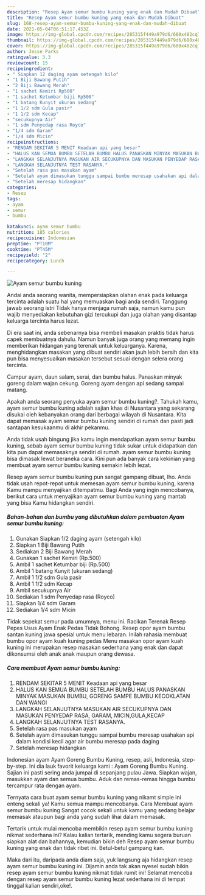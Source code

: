 ```yaml
---
description: "Resep Ayam semur bumbu kuning yang enak dan Mudah Dibuat"
title: "Resep Ayam semur bumbu kuning yang enak dan Mudah Dibuat"
slug: 168-resep-ayam-semur-bumbu-kuning-yang-enak-dan-mudah-dibuat
date: 2021-05-04T06:51:17.453Z
image: https://img-global.cpcdn.com/recipes/285315f449a979d6/680x482cq70/ayam-semur-bumbu-kuning-foto-resep-utama.jpg
thumbnail: https://img-global.cpcdn.com/recipes/285315f449a979d6/680x482cq70/ayam-semur-bumbu-kuning-foto-resep-utama.jpg
cover: https://img-global.cpcdn.com/recipes/285315f449a979d6/680x482cq70/ayam-semur-bumbu-kuning-foto-resep-utama.jpg
author: Jesse Parks
ratingvalue: 3.3
reviewcount: 15
recipeingredient:
- " Siapkan 12 daging ayam setengah kilo"
- "1 Biji Bawang Putih"
- "2 Biji Bawang Merah"
- "1 sachet Kemiri Rp500"
- "1 sachet Ketumbar biji Rp500"
- "1 batang Kunyit ukuran sedang"
- "1 1/2 sdm Gula pasir"
- "1 1/2 sdm Kecap"
- "secukupnya Air"
- "1 sdm Penyedap rasa Royco"
- "1/4 sdm Garam"
- "1/4 sdm Micin"
recipeinstructions:
- "RENDAM SEKITAR 5 MENIT Keadaan api yang besar"
- "HALUS KAN SEMUA BUMBU SETELAH BUMBU HALUS PANASKAN MINYAK MASUKAN BUMBU, GORENG SAMPE BUMBU KECOKLATAN DAN WANGI"
- "LANGKAH SELANJUTNYA MASUKAN AIR SECUKUPNYA DAN MASUKAN PENYEDAP RASA, GARAM, MICIN,GULA,KECAP"
- "LANGKAH SELANJUTNYA TEST RASANYA."
- "Setelah rasa pas masukan ayam"
- "Setelah ayam dimasukan tunggu sampai bumbu meresap usahakan api dalam kondisi kecil agar air bumbu meresap pada daging"
- "Setelah meresap hidangkan"
categories:
- Resep
tags:
- ayam
- semur
- bumbu

katakunci: ayam semur bumbu 
nutrition: 185 calories
recipecuisine: Indonesian
preptime: "PT10M"
cooktime: "PT45M"
recipeyield: "2"
recipecategory: Lunch

---
```



![Ayam semur bumbu kuning](https://img-global.cpcdn.com/recipes/285315f449a979d6/680x482cq70/ayam-semur-bumbu-kuning-foto-resep-utama.jpg)

Andai anda seorang wanita, mempersiapkan olahan enak pada keluarga tercinta adalah suatu hal yang memuaskan bagi anda sendiri. Tanggung jawab seorang istri Tidak hanya menjaga rumah saja, namun kamu pun wajib menyediakan kebutuhan gizi tercukupi dan juga olahan yang disantap keluarga tercinta harus lezat.

Di era  saat ini, anda sebenarnya bisa membeli masakan praktis tidak harus capek membuatnya dahulu. Namun banyak juga orang yang memang ingin memberikan hidangan yang terenak untuk keluarganya. Karena, menghidangkan masakan yang dibuat sendiri akan jauh lebih bersih dan kita pun bisa menyesuaikan masakan tersebut sesuai dengan selera orang tercinta. 

Campur ayam, daun salam, serai, dan bumbu halus. Panaskan minyak goreng dalam wajan cekung. Goreng ayam dengan api sedang sampai matang.

Apakah anda seorang penyuka ayam semur bumbu kuning?. Tahukah kamu, ayam semur bumbu kuning adalah sajian khas di Nusantara yang sekarang disukai oleh kebanyakan orang dari berbagai wilayah di Nusantara. Kita dapat memasak ayam semur bumbu kuning sendiri di rumah dan pasti jadi santapan kesukaanmu di akhir pekanmu.

Anda tidak usah bingung jika kamu ingin mendapatkan ayam semur bumbu kuning, sebab ayam semur bumbu kuning tidak sukar untuk didapatkan dan kita pun dapat memasaknya sendiri di rumah. ayam semur bumbu kuning bisa dimasak lewat beraneka cara. Kini pun ada banyak cara kekinian yang membuat ayam semur bumbu kuning semakin lebih lezat.

Resep ayam semur bumbu kuning pun sangat gampang dibuat, lho. Anda tidak usah repot-repot untuk memesan ayam semur bumbu kuning, karena Kamu mampu menyajikan ditempatmu. Bagi Anda yang ingin mencobanya, berikut cara untuk menyajikan ayam semur bumbu kuning yang mantab yang bisa Kamu hidangkan sendiri.

<!--inarticleads1-->

##### Bahan-bahan dan bumbu yang dibutuhkan dalam pembuatan Ayam semur bumbu kuning:

1. Gunakan  Siapkan 1/2 daging ayam (setengah kilo)
1. Siapkan 1 Biji Bawang Putih
1. Sediakan 2 Biji Bawang Merah
1. Gunakan 1 sachet Kemiri (Rp.500)
1. Ambil 1 sachet Ketumbar biji (Rp.500)
1. Ambil 1 batang Kunyit (ukuran sedang)
1. Ambil 1 1/2 sdm Gula pasir
1. Ambil 1 1/2 sdm Kecap
1. Ambil secukupnya Air
1. Sediakan 1 sdm Penyedap rasa (Royco)
1. Siapkan 1/4 sdm Garam
1. Sediakan 1/4 sdm Micin


Tidak sepekat semur pada umumnya, menu ini. Racikan Terenak Resep Pepes Usus Ayam Enak Pedas Tidak Bohong. Resep opor ayam bumbu santan kuning jawa spesial untuk menu lebaran. Inilah rahasia membuat bumbu opor ayam kuah kuning pedas Menu masakan opor ayam kuah kuning ini merupakan resep masakan sederhana yang enak dan dapat dikonsumsi oleh anak anak maupun orang dewasa. 

<!--inarticleads2-->

##### Cara membuat Ayam semur bumbu kuning:

1. RENDAM SEKITAR 5 MENIT Keadaan api yang besar
1. HALUS KAN SEMUA BUMBU SETELAH BUMBU HALUS PANASKAN MINYAK MASUKAN BUMBU, GORENG SAMPE BUMBU KECOKLATAN DAN WANGI
1. LANGKAH SELANJUTNYA MASUKAN AIR SECUKUPNYA DAN MASUKAN PENYEDAP RASA, GARAM, MICIN,GULA,KECAP
1. LANGKAH SELANJUTNYA TEST RASANYA.
1. Setelah rasa pas masukan ayam
1. Setelah ayam dimasukan tunggu sampai bumbu meresap usahakan api dalam kondisi kecil agar air bumbu meresap pada daging
1. Setelah meresap hidangkan


Indonesian ayam Ayam Goreng Bumbu Kuning, resep, asli, Indonesia, step-by-step. Ini dia lauk favorit keluarga kami : Ayam Goreng Bumbu Kuning. Sajian ini pasti sering anda jumpai di sepanjang pulau Jawa. Siapkan wajan, masukkan ayam dan semua bumbu. Aduk dan remas-remas hingga bumbu tercampur rata dengan ayam. 

Ternyata cara buat ayam semur bumbu kuning yang nikamt simple ini enteng sekali ya! Kamu semua mampu mencobanya. Cara Membuat ayam semur bumbu kuning Sangat cocok sekali untuk kamu yang sedang belajar memasak ataupun bagi anda yang sudah lihai dalam memasak.

Tertarik untuk mulai mencoba membikin resep ayam semur bumbu kuning nikmat sederhana ini? Kalau kalian tertarik, mending kamu segera buruan siapkan alat dan bahannya, kemudian bikin deh Resep ayam semur bumbu kuning yang enak dan tidak ribet ini. Betul-betul gampang kan. 

Maka dari itu, daripada anda diam saja, yuk langsung aja hidangkan resep ayam semur bumbu kuning ini. Dijamin anda tak akan nyesel sudah bikin resep ayam semur bumbu kuning nikmat tidak rumit ini! Selamat mencoba dengan resep ayam semur bumbu kuning lezat sederhana ini di tempat tinggal kalian sendiri,oke!.


